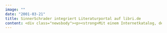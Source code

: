 ```yaml
---
image: ""
date: "2001-03-21"
title: SinnerSchrader integriert Literaturportal auf libri.de
content: <div class="newsbody"><p><strong>Mit einem Internetkatalog, der rund 7.000 kommentierte Links enthält, hat SinnerSchrader für Libri.de die umfangreichste Linksammlung für Literaturinteressierte im deutschsprachigen Internet gelauncht.</strong></p><p>Das Sortiment enthält 3.000 Links zu deutschen und internationalen Autoren, 1.500 Verlagen, 600 Bibliotheken und allein 700 Quellen zu Netzliteratur. Über Libri.de ist es damit erstmals möglich, umfangreiche Informationen zu allen Bereichen der Literatur zu erhalten. Jeder einzelne Link ist übersichtlich in Kategorien sortiert, ausführlich kommentiert und wird regelmäßig überprüft.</p><p>Über die Linksammlung können Besucher der Website Autorenbiographien einsehen, geeignete Bibliotheken für die Recherche oder ein Online-Diskussionsforum finden. Auch für Autoren und im Literaturmarkt Tätige möchte Libri.de eine zentrale Anlaufstelle werden. Für sie finden sich Förderungen für Nachwuchsautoren genauso wie aktuelle Jobs in der Literatur- und Verlagsbranche. Der Linkkatalog ist exklusiv unter www.libri.de zu finden und wird kontinuierlich thematisch erweitert und aktualisiert. Die Linksammlung wird in Kooperation mit dem Arcum Verlag erstellt. Ein komprimierte Fassung mit den 700 wichtigsten Adressen ist dort unter dem Titel "Literatur online" in Buchform erschienen.</p></div>
---
```

